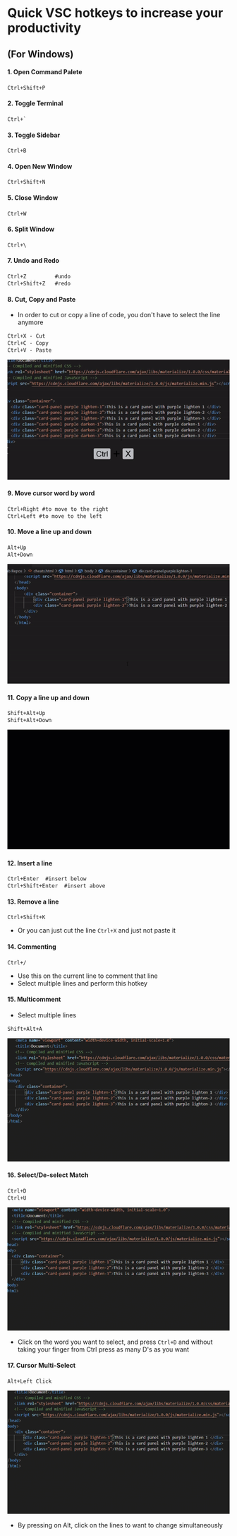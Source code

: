 # Quick VSC hotkeys to increase your productivity 
## (For Windows)

#### 1. Open Command Palete
```
Ctrl+Shift+P
```
#### 2. Toggle Terminal
```
Ctrl+`
```
#### 3. Toggle Sidebar
```
Ctrl+B
```
#### 4. Open New Window
```
Ctrl+Shift+N
```
#### 5. Close Window
```
Ctrl+W
```
#### 6. Split Window
```
Ctrl+\
```
#### 7. Undo and Redo
```
Ctrl+Z         #undo
Ctrl+Shift+Z   #redo
```
#### 8. Cut, Copy and Paste
* In order to cut or copy a line of code, you don't have to select the line anymore
```
Ctrl+X - Cut
Ctrl+C - Copy
Ctrl+V - Paste
```
![](https://github.com/ShimilSAbraham/Coding-Tutorial/blob/main/Visual%20Studio%20Code/gifs/Cut%2CCopy%26Paste.gif)
#### 9. Move cursor word by word
```
Ctrl+Right #to move to the right
Ctrl+Left #to move to the left
```
#### 10. Move a line up and down
```
Alt+Up
Alt+Down
```
![](https://github.com/ShimilSAbraham/Coding-Tutorial/blob/main/Visual%20Studio%20Code/gifs/MoveLine.gif)
#### 11. Copy a line up and down
```
Shift+Alt+Up
Shift+Alt+Down
```
![](https://github.com/ShimilSAbraham/Coding-Tutorial/blob/main/Visual%20Studio%20Code/gifs/CopyLine.gif)
#### 12. Insert a line
```
Ctrl+Enter  #insert below
Ctrl+Shift+Enter  #insert above
```
#### 13. Remove a line
```
Ctrl+Shift+K
```
* Or you can just cut the line ```Ctrl+X``` and just not paste it
#### 14. Commenting
```
Ctrl+/
```
* Use this on the current line to comment that line
* Select multiple lines and perform this hotkey 
#### 15. Multicomment
* Select multiple lines
```
Shift+Alt+A
```
![](https://github.com/ShimilSAbraham/Coding-Tutorial/blob/main/Visual%20Studio%20Code/gifs/Commenting.gif)
#### 16. Select/De-select Match
```
Ctrl+D
Ctrl+U
```
![](https://github.com/ShimilSAbraham/Coding-Tutorial/blob/main/Visual%20Studio%20Code/gifs/SameSelect.gif)
* Click on the word you want to select, and press ```Ctrl+D``` and without taking your finger from Ctrl press as many D's as you want
#### 17. Cursor Multi-Select
```
Alt+Left Click
```
![](https://github.com/ShimilSAbraham/Coding-Tutorial/blob/main/Visual%20Studio%20Code/gifs/CursorSelect.gif)
* By pressing on Alt, click on the lines to want to change simultaneously
